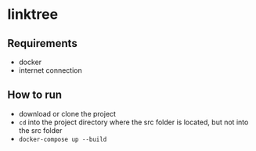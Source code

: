 # linktree
## Requirements
- docker
- internet connection
## How to run
- download or clone the project
- `cd` into the project directory where the src folder is located, but not into the src folder
- `docker-compose up --build`
